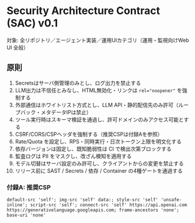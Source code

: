 # Security Architecture Contract (SAC) v0.1

対象: 全リポジトリ／エージェント実装／運用UIカテゴリ（運用・監視向けWeb UI 全般）

## 原則

1. Secretsはサーバ側管理のみとし、ログ出力を禁止する
2. LLM出力は不信任とみなし、HTML無効化・リンクは `rel="noopener"` を強制する
3. 外部通信はホワイトリスト方式とし、LLM API・静的配信先のみ許可（ループバック・メタデータIPは禁止）
4. ツール実行時はスキーマ検証を通過し、許可ドメインのみアクセス可能とする
5. CSRF/CORS/CSPヘッダを強制する（推奨CSPは付録Aを参照）
6. Rate/Quota を設定し、RPS・同時実行・日次トークン上限を明文化する
7. 依存バージョンは固定し、既知脆弱性は CI で検出次第ブロックする
8. 監査ログは PII をマスクし、改ざん検知を適用する
9. モデル切替はサーバ設定のみ許可し、クライアントからの変更を禁止する
10. リリース前に SAST / Secrets / 依存 / Container の4種ゲートを通過する

### 付録A: 推奨CSP

```text
default-src 'self'; img-src 'self' data:; style-src 'self' 'unsafe-inline'; script-src 'self'; connect-src 'self' https://api.openai.com https://generativelanguage.googleapis.com; frame-ancestors 'none'; base-uri 'none'
```

